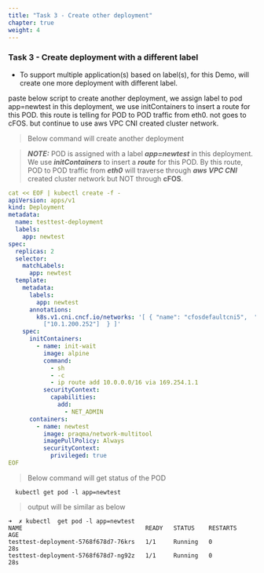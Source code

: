 ```yaml
---
title: "Task 3 - Create other deployment"
chapter: true
weight: 4
---
```


### Task 3 - Create deployment with a different label

* To support multiple application(s) based on label(s), for this Demo, will create one more deployment with different label.

paste below script to create another deployment, we assign label to pod app=newtest 
in this deployment, we use initContainers to insert a route for this POD.  this route is telling for POD to POD traffic from eth0. not goes to cFOS. but continue to use aws VPC CNI created cluster network. 

> Below command will create another deployment

> **_NOTE:_**  POD is assigned with a label ***app=newtest*** in this deployment. We use ***initContainers*** to insert a ***route*** for this POD. By this route, POD to POD traffic from ***eth0*** will traverse through ***aws VPC CNI*** created cluster network but NOT through **cFOS**.

``` yaml
cat << EOF | kubectl create -f -
apiVersion: apps/v1
kind: Deployment
metadata:
  name: testtest-deployment
  labels:
    app: newtest
spec:
  replicas: 2
  selector:
    matchLabels:
      app: newtest
  template:
    metadata:
      labels:
        app: newtest
      annotations:
        k8s.v1.cni.cncf.io/networks: '[ { "name": "cfosdefaultcni5",  "default-route":
          ["10.1.200.252"]  } ]'
    spec:
      initContainers:
        - name: init-wait
          image: alpine
          command:
            - sh
            - -c
            - ip route add 10.0.0.0/16 via 169.254.1.1
          securityContext:
            capabilities:
              add:
                - NET_ADMIN
      containers:
        - name: newtest
          image: praqma/network-multitool
          imagePullPolicy: Always
          securityContext:
            privileged: true
EOF
```

> Below command will get status of the POD

```
  kubectl get pod -l app=newtest
````

> output will be similar as below

```
➜  ✗ kubectl  get pod -l app=newtest
NAME                                   READY   STATUS    RESTARTS   AGE
testtest-deployment-5768f678d7-76krs   1/1     Running   0          28s
testtest-deployment-5768f678d7-ng92z   1/1     Running   0          28s
```